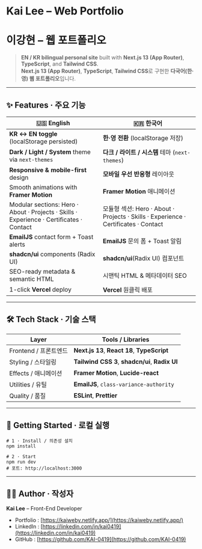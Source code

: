 # Kai Lee – Web Portfolio  
# 이강현 – 웹 포트폴리오

> **EN / KR bilingual personal site** built with **Next.js 13 (App Router)**, **TypeScript**, and **Tailwind CSS**.  
> **Next.js 13 (App Router)**, **TypeScript**, **Tailwind CSS**로 구현한 **다국어(한·영) 웹 포트폴리오**입니다.

---

## ✨ Features · 주요 기능
| 🇺🇸 English | 🇰🇷 한국어 |
|------------|-----------|
| **KR ↔ EN toggle** (localStorage persisted) | **한·영 전환** (localStorage 저장) |
| **Dark / Light / System** theme via `next-themes` | **다크 / 라이트 / 시스템** 테마 (`next-themes`) |
| **Responsive & mobile-first** design | **모바일 우선 반응형** 레이아웃 |
| Smooth animations with **Framer Motion** | **Framer Motion** 애니메이션 |
| Modular sections: Hero · About · Projects · Skills · Experience · Certificates · Contact | 모듈형 섹션: Hero · About · Projects · Skills · Experience · Certificates · Contact |
| **EmailJS** contact form + Toast alerts | **EmailJS** 문의 폼 + Toast 알림 |
| **shadcn/ui** components (Radix UI) | **shadcn/ui**(Radix UI) 컴포넌트 |
| SEO-ready metadata & semantic HTML | 시맨틱 HTML & 메타데이터 SEO |
| 1-click **Vercel** deploy | **Vercel** 원클릭 배포 |

---

## 🛠 Tech Stack · 기술 스택
| Layer | Tools / Libraries |
|-------|-------------------|
| Frontend / 프론트엔드 | **Next.js 13**, **React 18**, **TypeScript** |
| Styling / 스타일링 | **Tailwind CSS 3**, **shadcn/ui**, **Radix UI** |
| Effects / 애니메이션 | **Framer Motion**, **Lucide-react** |
| Utilities / 유틸 | **EmailJS**, `class-variance-authority` |
| Quality / 품질 | **ESLint**, **Prettier** |

---

## 🚀 Getting Started · 로컬 실행
```
# 1 · Install / 의존성 설치
npm install

# 2 · Start
npm run dev
# 포트: http://localhost:3000
````
---

## 🙋‍♂️ Author · 작성자

**Kai Lee** – Front-End Developer

* Portfolio : [https://kaiweby.netlify.app/](https://kaiweby.netlify.app/)
* LinkedIn : [https://linkedin.com/in/kai0419](https://linkedin.com/in/kai0419)
* GitHub  : [https://github.com/KAI-0419](https://github.com/KAI-0419)

